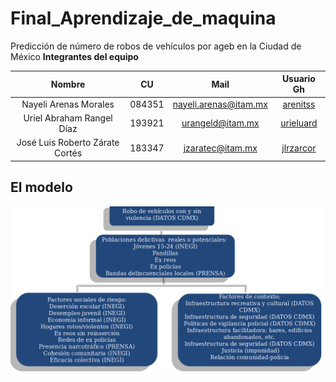 # Final_Aprendizaje_de_maquina
Predicción de número de robos de vehículos por ageb en la Ciudad de México
**Integrantes del equipo**  

| Nombre                          |     CU   | Mail                    | Usuario Gh                                    |
| :-----------------------------: | :------: | :---------------------: | :-------------------------------------------: |
| Nayeli Arenas Morales           | 084351  | nayeli.arenas@itam.mx   | [arenitss](https://github.com/arenitss) |
| Uriel Abraham Rangel Díaz       | 193921   | urangeld@itam.mx        | [urieluard](https://github.com/urieluard)     |
| José Luis Roberto Zárate Cortés | 183347   | jzaratec@itam.mx        | [jlrzarcor](https://github.com/jlrzarcor)     

## El modelo
![](images/Modelo.png)
